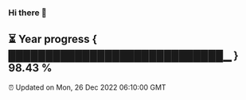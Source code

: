 ### Hi there 👋
⏳ Year progress { █████████████████████████████▁ } 98.43 %
---
⏰ Updated on Mon, 26 Dec 2022 06:10:00 GMT

